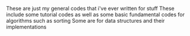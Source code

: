 These are just my general codes that i've ever written for stuff 
These include some tutorial codes as well as some basic fundamental codes for algorithms such as sorting
Some are for data structures and their implementations
